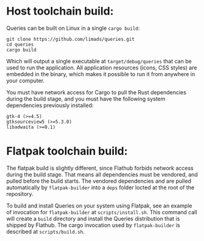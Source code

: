 # Host toolchain build:

Queries can be built on Linux in a single `cargo build`:

```
git clone https://github.com/limads/queries.git
cd queries
cargo build
```

Which will output a single executable at `target/debug/queries`
that can be used to run the application. All application resources (icons, CSS styles) 
are embedded in the binary, which makes it possible to run it from anywhere in your computer.

You must have network access for Cargo to pull the Rust dependencies during the build stage, 
and you must have the following system dependencies
previously installed:

```
gtk-4 (>=4.5)
gtksourceview5 (>=5.3.0)
libadwaita (>=0.1)
```

# Flatpak toolchain build:

The flatpak build is slightly different, since Flathub forbids network
access during the build stage. That means all dependencies must be vendored,
and pulled before the build starts. The vendored dependencies and are pulled automatically by
`flatpak-builder` into a `deps` folder locted at the root of the repository.

To build and install Queries on your system using Flatpak, see an example of 
invocation for `flatpak-builder` at `scripts/install.sh`. This command call will create a `build` 
directory and install the Queries distribution that is shipped by Flathub.
The cargo invocation used by `flatpak-builder` is described at `scripts/build.sh`.

